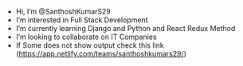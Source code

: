 -  Hi, I’m @SanthoshKumarS29
-  I’m interested in Full Stack Development
-  I’m currently learning Django and Python and React Redux Method
-  I’m looking to collaborate on IT Companies
-  If Some does not show output check this link (https://app.netlify.com/teams/santhoshkumars29/)

<!---
SanthoshKumarS29/SanthoshKumarS29 is a ✨ special ✨ repository because its `README.md` (this file) appears on your GitHub profile.
You can click the Preview link to take a look at your changes.
--->
